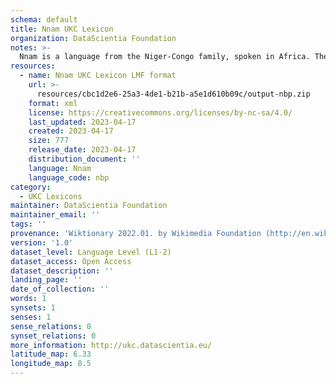 ```yaml
---
schema: default
title: Nnam UKC Lexicon
organization: DataScientia Foundation
notes: >-
  Nnam is a language from the Niger-Congo family, spoken in Africa. The UKC Lexicon of Nnam is represented as a lexico-semantic network. It consists of words, word senses, synsets, as well as sense-level and synset-level relationships.
resources:
  - name: Nnam UKC Lexicon LMF format
    url: >-
      resources/cbc1d2e6-25a3-4de1-b21b-a5e1d610b09c/output-nbp.zip
    format: xml
    license: https://creativecommons.org/licenses/by-nc-sa/4.0/
    last_updated: 2023-04-17
    created: 2023-04-17
    size: 777
    release_date: 2023-04-17
    distribution_document: ''
    language: Nnam
    language_code: nbp
category:
  - UKC Lexicons
maintainer: DataScientia Foundation
maintainer_email: ''
tags: ''
provenance: 'Wiktionary 2022.01. by Wikimedia Foundation (http://en.wiktionary.org); Princeton WordNet 2.1 by Princeton University (https://wordnet.princeton.edu)'
version: '1.0'
dataset_level: Language Level (L1-2)
dataset_access: Open Access
dataset_description: ''
landing_page: ''
date_of_collection: ''
words: 1
synsets: 1
senses: 1
sense_relations: 0
synset_relations: 0
more_information: http://ukc.datascientia.eu/
latitude_map: 6.33
longitude_map: 8.5
---
```

